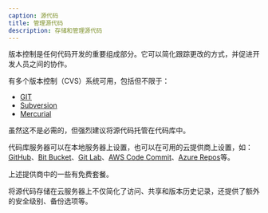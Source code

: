 ```yaml
---
caption: 源代码
title: 管理源代码
description: 存储和管理源代码
---
```

版本控制是任何代码开发的重要组成部分。它可以简化跟踪更改的方式，并促进开发人员之间的协作。

有多个版本控制（CVS）系统可用，包括但不限于：

* [GIT](https://git-scm.com/)
* [Subversion](https://subversion.apache.org/)
* [Mercurial](https://www.mercurial-scm.org/)

虽然这不是必需的，但强烈建议将源代码托管在代码库中。

代码库服务器可以在本地服务器上设置，也可以在可用的云提供商上设置，如：[GitHub](https://github.com/)、[Bit Bucket](https://bitbucket.org/)、[Git Lab](https://about.gitlab.com/)、[AWS Code Commit](https://aws.amazon.com/codecommit/)、[Azure Repos](https://azure.microsoft.com/en-au/services/devops/repos/)等。

上述提供商中的一些有免费套餐。

将源代码存储在云服务器上不仅简化了访问、共享和版本历史记录，还提供了额外的安全级别、备份选项等。